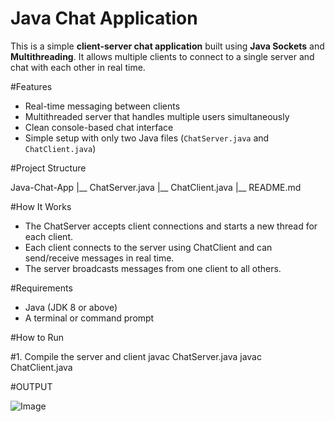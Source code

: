 # Java Chat Application 

This is a simple **client-server chat application** built using **Java Sockets** and **Multithreading**. It allows multiple clients to connect to a single server and chat with each other in real time.

#Features

- Real-time messaging between clients
- Multithreaded server that handles multiple users simultaneously
- Clean console-based chat interface
- Simple setup with only two Java files (`ChatServer.java` and `ChatClient.java`)

#Project Structure

Java-Chat-App
|__ ChatServer.java
|__ ChatClient.java
|__ README.md

#How It Works

- The ChatServer accepts client connections and starts a new thread for each client.
- Each client connects to the server using ChatClient and can send/receive messages in real time.
- The server broadcasts messages from one client to all others.

#Requirements

- Java (JDK 8 or above)
- A terminal or command prompt

#How to Run

#1. Compile the server and client
javac ChatServer.java
javac ChatClient.java

#OUTPUT

![Image](https://github.com/user-attachments/assets/732c961a-85dc-4ae4-8bcc-5ee961b73d67)







